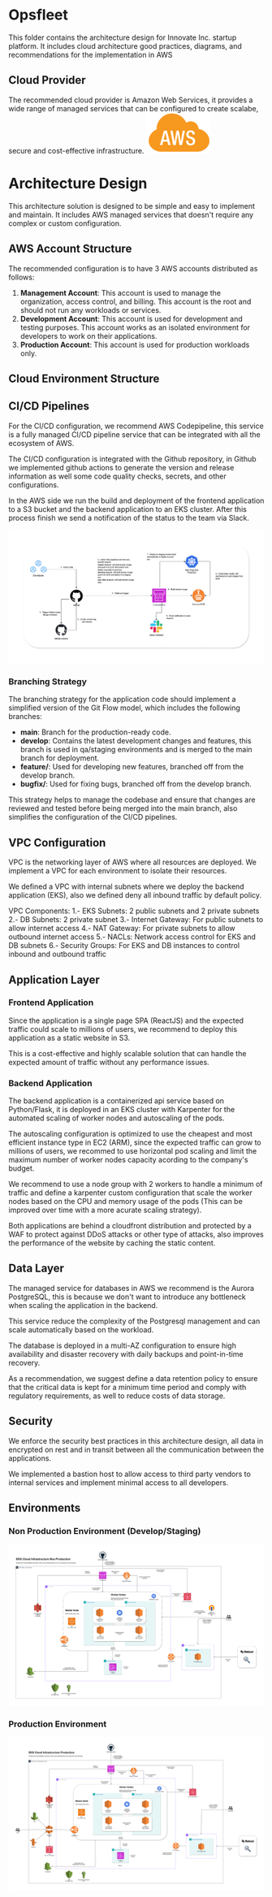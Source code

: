 # Opsfleet

This folder contains the architecture design for Innovate Inc. startup platform. It includes cloud architecture good practices, diagrams, and recommendations for the implementation in AWS

## Cloud Provider

The recommended cloud provider is Amazon Web Services, it provides a wide range of managed services that can be configured to create scalabe, secure and cost-effective infrastructure.
![AWS](./resources/aws.png)

# Architecture Design

This architecture solution is designed to be simple and easy to implement and maintain. It includes AWS managed services that doesn't require any complex or custom configuration.

## AWS Account Structure

The recommended configuration is to have 3 AWS accounts distributed as follows:

1. **Management Account**: This account is used to manage the organization, access control, and billing. This account is the root and should not run any workloads or services.
2. **Development Account**: This account is used for development and testing purposes. This account works as an isolated environment for developers to work on their applications.
3. **Production Account**: This account is used for production workloads only.

## Cloud Environment Structure

## CI/CD Pipelines

For the CI/CD configuration, we recommend AWS Codepipeline, this service is a fully managed CI/CD pipeline service that can be integrated with all the ecosystem of AWS.

The CI/CD configuration is integrated with the Github repository, in Github we implemented github actions to generate the version and release information as well some code quality checks, secrets, and other configurations.

In the AWS side we run the build and deployment of the frontend application to a S3 bucket and the backend application to an EKS cluster. After this process finish we send a notification of the status to the team via Slack.

![CD/CD Pipelines](./resources/ci_cd.png)

### Branching Strategy

The branching strategy for the application code should implement a simplified version of the Git Flow model, which includes the following branches:

- **main**: Branch for the production-ready code.
- **develop**: Contains the latest development changes and features, this branch is used in qa/staging environments and is merged to the main branch for deployment.
- **feature/**: Used for developing new features, branched off from the develop branch.
- **bugfix/**: Used for fixing bugs, branched off from the develop branch.

This strategy helps to manage the codebase and ensure that changes are reviewed and tested before being merged into the main branch, also simplifies the configuration of the CI/CD pipelines.

## VPC Configuration

VPC is the networking layer of AWS where all resources are deployed. We implement a VPC for each environment to isolate their resources.

We defined a VPC with internal subnets where we deploy the backend application (EKS), also we defined deny all inbound traffic by default policy.

VPC Components:
1.- EKS Subnets: 2 public subnets and 2 private subnets
2.- DB Subnets: 2 private subnet
3.- Internet Gateway: For public subnets to allow internet access
4.- NAT Gateway: For private subnets to allow outbound internet access
5.- NACLs: Network access control for EKS and DB subnets
6.- Security Groups: For EKS and DB instances to control inbound and outbound traffic

## Application Layer

### Frontend Application

Since the application is a single page SPA (ReactJS) and the expected traffic could scale to millions of users, we recommend to deploy this application as a static website in S3.

This is a cost-effective and highly scalable solution that can handle the expected amount of traffic without any performance issues.

### Backend Application

The backend application is a containerized api service based on Python/Flask, it is deployed in an EKS cluster with Karpenter for the automated scaling of worker nodes and autoscaling of the pods.

The autoscaling configuration is optimized to use the cheapest and most efficient instance type in EC2 (ARM), since the expected traffic can grow to millions of users, we recommed to use horizontal pod scaling and limit the maximum number of worker nodes capacity acording to the company's budget.

We recommend to use a node group with 2 workers to handle a minimum of traffic and define a karpenter custom configuration that scale the worker nodes based on the CPU and memory usage of the pods (This can be improved over time with a more acurate scaling strategy).

Both applications are behind a cloudfront distribution and protected by a WAF to protect against DDoS attacks or other type of attacks, also improves the performance of the website by caching the static content.

## Data Layer

The managed service for databases in AWS we recommend is the Aurora PostgreSQL, this is because we don't want to introduce any bottleneck when scaling the application in the backend.

This service reduce the complexity of the Postgresql management and can scale automatically based on the workload.

The database is deployed in a multi-AZ configuration to ensure high availability and disaster recovery with daily backups and point-in-time recovery.

As a recommendation, we suggest define a data retention policy to ensure that the critical data is kept for a minimum time period and comply with regulatory requirements, as well to reduce costs of data storage.

## Security

We enforce the security best practices in this architecture design, all data in encrypted on rest and in transit between all the communication between the applications.

We implemented a bastion host to allow access to third party vendors to internal services and implement minimal access to all developers.

## Environments

### Non Production Environment (Develop/Staging)

![Non Production Environment](./resources/non_production.png)

### Production Environment

![Production Environment](./resources/production.png)

